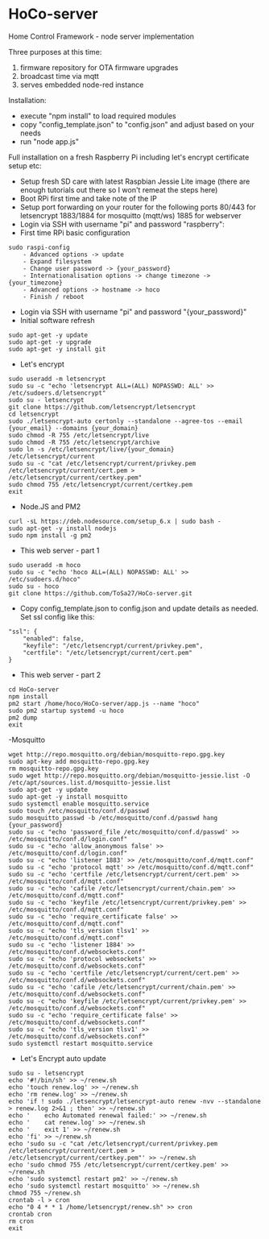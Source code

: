 # HoCo-server
Home Control Framework - node server implementation

Three purposes at this time:
1. firmware repository for OTA firmware upgrades
2. broadcast time via mqtt
3. serves embedded node-red instance

Installation:

- execute "npm install" to load required modules
- copy "config_template.json" to "config.json" and adjust based on your needs
- run "node app.js"

Full installation on a fresh Raspberry Pi including let's encrypt certificate setup etc:

- Setup fresh SD care with latest Raspbian Jessie Lite image (there are enough tutorials out there so I won't remeat the steps here)
- Boot RPi first time and take note of the IP
- Setup port forwarding on your router for the following ports
	80/443 for letsencrypt
	1883/1884 for mosquitto (mqtt/ws)
	1885 for webserver
- Login via SSH with username "pi" and password "raspberry":
- First time RPi basic configuration
```
sudo raspi-config
	- Advanced options -> update
	- Expand filesystem
	- Change user password -> {your_password}
	- Internationalisation options -> change timezone -> {your_timezone}
	- Advanced options -> hostname -> hoco
	- Finish / reboot
```
- Login via SSH with username "pi" and password "{your_password}"
- Initial software refresh
```
sudo apt-get -y update
sudo apt-get -y upgrade
sudo apt-get -y install git
```
- Let's encrypt
```
sudo useradd -m letsencrypt
sudo su -c "echo 'letsencrypt ALL=(ALL) NOPASSWD: ALL' >> /etc/sudoers.d/letsencrypt"
sudo su - letsencrypt
git clone https://github.com/letsencrypt/letsencrypt
cd letsencrypt
sudo ./letsencrypt-auto certonly --standalone --agree-tos --email {your_email} --domains {your_domain}
sudo chmod -R 755 /etc/letsencrypt/live
sudo chmod -R 755 /etc/letsencrypt/archive
sudo ln -s /etc/letsencrypt/live/{your_domain} /etc/letsencrypt/current
sudo su -c "cat /etc/letsencrypt/current/privkey.pem /etc/letsencrypt/current/cert.pem > /etc/letsencrypt/current/certkey.pem"
sudo chmod 755 /etc/letsencrypt/current/certkey.pem
exit
```
- Node.JS and PM2
```
curl -sL https://deb.nodesource.com/setup_6.x | sudo bash -
sudo apt-get -y install nodejs
sudo npm install -g pm2
```
- This web server - part 1
```
sudo useradd -m hoco
sudo su -c "echo 'hoco ALL=(ALL) NOPASSWD: ALL' >> /etc/sudoers.d/hoco"
sudo su - hoco
git clone https://github.com/ToSa27/HoCo-server.git
```
- Copy config_template.json to config.json and update details as needed. Set ssl config like this:
```
"ssl": {
	"enabled": false,
	"keyfile": "/etc/letsencrypt/current/privkey.pem",
	"certfile": "/etc/letsencrypt/current/cert.pem" 
}
```
- This web server - part 2
```
cd HoCo-server
npm install
pm2 start /home/hoco/HoCo-server/app.js --name "hoco"
sudo pm2 startup systemd -u hoco
pm2 dump
exit
```
-Mosquitto
```
wget http://repo.mosquitto.org/debian/mosquitto-repo.gpg.key
sudo apt-key add mosquitto-repo.gpg.key
rm mosquitto-repo.gpg.key
sudo wget http://repo.mosquitto.org/debian/mosquitto-jessie.list -O /etc/apt/sources.list.d/mosquitto-jessie.list
sudo apt-get -y update
sudo apt-get -y install mosquitto
sudo systemctl enable mosquitto.service
sudo touch /etc/mosquitto/conf.d/passwd
sudo mosquitto_passwd -b /etc/mosquitto/conf.d/passwd hang {your_password}
sudo su -c "echo 'password_file /etc/mosquitto/conf.d/passwd' >> /etc/mosquitto/conf.d/login.conf"
sudo su -c "echo 'allow_anonymous false' >> /etc/mosquitto/conf.d/login.conf"
sudo su -c "echo 'listener 1883' >> /etc/mosquitto/conf.d/mqtt.conf"
sudo su -c "echo 'protocol mqtt' >> /etc/mosquitto/conf.d/mqtt.conf"
sudo su -c "echo 'certfile /etc/letsencrypt/current/cert.pem' >> /etc/mosquitto/conf.d/mqtt.conf"
sudo su -c "echo 'cafile /etc/letsencrypt/current/chain.pem' >> /etc/mosquitto/conf.d/mqtt.conf"
sudo su -c "echo 'keyfile /etc/letsencrypt/current/privkey.pem' >> /etc/mosquitto/conf.d/mqtt.conf"
sudo su -c "echo 'require_certificate false' >> /etc/mosquitto/conf.d/mqtt.conf"
sudo su -c "echo 'tls_version tlsv1' >> /etc/mosquitto/conf.d/mqtt.conf"
sudo su -c "echo 'listener 1884' >> /etc/mosquitto/conf.d/websockets.conf"
sudo su -c "echo 'protocol websockets' >> /etc/mosquitto/conf.d/websockets.conf"
sudo su -c "echo 'certfile /etc/letsencrypt/current/cert.pem' >> /etc/mosquitto/conf.d/websockets.conf"
sudo su -c "echo 'cafile /etc/letsencrypt/current/chain.pem' >> /etc/mosquitto/conf.d/websockets.conf"
sudo su -c "echo 'keyfile /etc/letsencrypt/current/privkey.pem' >> /etc/mosquitto/conf.d/websockets.conf"
sudo su -c "echo 'require_certificate false' >> /etc/mosquitto/conf.d/websockets.conf"
sudo su -c "echo 'tls_version tlsv1' >> /etc/mosquitto/conf.d/websockets.conf"
sudo systemctl restart mosquitto.service
```
- Let's Encrypt auto update
```
sudo su - letsencrypt
echo '#!/bin/sh' >> ~/renew.sh
echo 'touch renew.log' >> ~/renew.sh
echo 'rm renew.log' >> ~/renew.sh
echo 'if ! sudo ./letsencrypt/letsencrypt-auto renew -nvv --standalone > renew.log 2>&1 ; then' >> ~/renew.sh
echo '    echo Automated renewal failed:' >> ~/renew.sh
echo '    cat renew.log' >> ~/renew.sh
echo '    exit 1' >> ~/renew.sh
echo 'fi' >> ~/renew.sh
echo 'sudo su -c "cat /etc/letsencrypt/current/privkey.pem /etc/letsencrypt/current/cert.pem > /etc/letsencrypt/current/certkey.pem"' >> ~/renew.sh
echo 'sudo chmod 755 /etc/letsencrypt/current/certkey.pem' >> ~/renew.sh
echo 'sudo systemctl restart pm2' >> ~/renew.sh
echo 'sudo systemctl restart mosquitto' >> ~/renew.sh
chmod 755 ~/renew.sh
crontab -l > cron
echo "0 4 * * 1 /home/letsencrypt/renew.sh" >> cron
crontab cron
rm cron
exit
```

